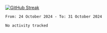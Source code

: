 [![GitHub Streak](https://streak-stats.demolab.com?user=renren-017&theme=sea&hide_border=true&background=DD272700)](https://git.io/streak-stats)

<!--START_SECTION:waka-->

```txt
From: 24 October 2024 - To: 31 October 2024

No activity tracked
```

<!--END_SECTION:waka-->
